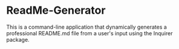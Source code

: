 # ReadMe-Generator
This is a command-line application that dynamically generates a professional README.md file from a user's input using the Inquirer package.
